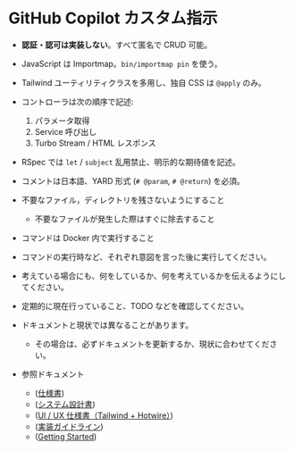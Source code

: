 # GitHub Copilot カスタム指示

- **認証・認可は実装しない**。すべて匿名で CRUD 可能。
- JavaScript は Importmap。`bin/importmap pin` を使う。
- Tailwind ユーティリティクラスを多用し、独自 CSS は `@apply` のみ。
- コントローラは次の順序で記述:
  1. パラメータ取得
  2. Service 呼び出し
  3. Turbo Stream / HTML レスポンス
- RSpec では `let` / `subject` 乱用禁止、明示的な期待値を記述。
- コメントは日本語、YARD 形式 (`# @param`, `# @return`) を必須。
- 不要なファイル，ディレクトリを残さないようにすること

  - 不要なファイルが発生した際はすぐに除去すること

- コマンドは Docker 内で実行すること
- コマンドの実行時など、それぞれ意図を言った後に実行してください。
- 考えている場合にも、何をしているか、何を考えているかを伝えるようにしてください。
- 定期的に現在行っていること、TODO などを確認してください。
- ドキュメントと現状では異なることがあります。

  - その場合は、必ずドキュメントを更新するか、現状に合わせてください。

- 参照ドキュメント

  - ([仕様書](./rails/docs/rails_specification.md))
  - ([システム設計書](./rails/docs/system_design.md))
  - ([UI / UX 仕様書（Tailwind + Hotwire）](./rails/docs/ui_specification_tailwind.md))
  - ([実装ガイドライン](./rails/docs/implementation_guidelines.md))
  - ([Getting Started](./rails/docs/getting_started.md))
